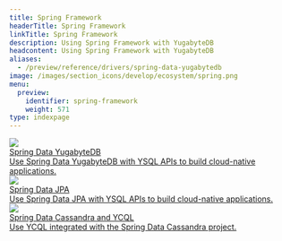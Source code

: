 ```yaml
---
title: Spring Framework
headerTitle: Spring Framework
linkTitle: Spring Framework
description: Using Spring Framework with YugabyteDB
headcontent: Using Spring Framework with YugabyteDB
aliases:
  - /preview/reference/drivers/spring-data-yugabytedb
image: /images/section_icons/develop/ecosystem/spring.png
menu:
  preview:
    identifier: spring-framework
    weight: 571
type: indexpage
---
```


<div class="row">

  <div class="col-12 col-md-6 col-lg-12 col-xl-6">
    <a class="section-link icon-offset" href="sdyb/">
      <div class="head">
        <img class="icon" src="/images/section_icons/develop/ecosystem/spring.png" aria-hidden="true"/>
        <div class="title">Spring Data YugabyteDB</div>
      </div>
      <div class="body">
          Use Spring Data YugabyteDB with YSQL APIs to build cloud-native applications.
      </div>
    </a>
  </div>

  <div class="col-12 col-md-6 col-lg-12 col-xl-6">
    <a class="section-link icon-offset" href="sd-jpa/">
      <div class="head">
        <img class="icon" src="/images/section_icons/develop/ecosystem/spring.png" aria-hidden="true"/>
        <div class="title">Spring Data JPA</div>
      </div>
      <div class="body">
          Use Spring Data JPA with YSQL APIs to build cloud-native applications.
      </div>
    </a>
  </div>

  <div class="col-12 col-md-6 col-lg-12 col-xl-6">
    <a class="section-link icon-offset" href="spring-cassandra/">
      <div class="head">
        <img class="icon" src="/images/section_icons/develop/ecosystem/spring.png" aria-hidden="true"/>
        <div class="title">Spring Data Cassandra and YCQL</div>
      </div>
      <div class="body">
          Use YCQL integrated with the Spring Data Cassandra project.
      </div>
    </a>
  </div>

</div>
